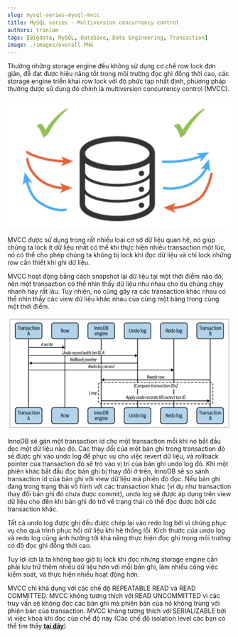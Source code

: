 ```yaml
---
slug: mysql-series-mysql-mvcc
title: MySQL series - Multiversion concurrency control
authors: tranlam
tags: [Bigdata, MySQL, Database, Data Engineering, Transaction]
image: ./images/overall.PNG
---
```


Thường những storage engine đều không sử dụng cơ chế row lock đơn giản, để đạt được hiệu năng tốt trong môi trường đọc ghi đồng thời cao, các storage engine triển khai row lock với độ phức tạp nhất định, phương pháp thường được sử dụng đó chính là multiversion concurrency control (MVCC). 

![MVCC Overall](./images/overall.PNG)

<!--truncate-->

MVCC được sử dụng trong rất nhiều loại cơ sở dữ liệu quan hệ, nó giúp chúng ta lock ít dữ liệu nhất có thể khi thực hiện nhiều transaction một lúc, nó có thể cho phép chúng ta không bị lock khi đọc dữ liệu và chỉ lock những row cần thiết khi ghi dữ liệu.

MVCC hoạt động bằng cách snapshot lại dữ liệu tại một thời điểm nào đó, nên một transaction có thể nhìn thấy dữ liệu như nhau cho dù chúng chạy nhanh hay rất lâu. Tuy nhiên, nó cũng gây ra các transaction khác nhau có thể nhìn thấy các view dữ liệu khác nhau của cùng một bảng trong cùng một thời điểm.

![MVCC Detail Example](./images/detail.PNG)

InnoDB sẽ gán một transaction id cho một transaction mỗi khi nó bắt đầu đọc một dữ liệu nào đó. Các thay đổi của một bản ghi trong transaction đó sẽ được ghi vào undo log để phục vụ cho việc revert dữ liệu, và rollback pointer của transaction đó sẽ trỏ vào vị trí của bản ghi undo log đó. Khi một phiên khác bắt đầu đọc bản ghi bị thay đổi ở trên, InnoDB sẽ so sánh transaction id của bản ghi với view dữ liệu mà phiên đó đọc. Nếu bản ghi đang trong trạng thái vô hình với các transaction khác (ví dụ như transaction thay đổi bản ghi đó chưa được commit), undo log sẽ được áp dụng trên view dữ liệu cho đến khi bản ghi đó trở về trạng thái có thể đọc được bởi các transaction khác.

Tất cả undo log được ghi đều được chép lại vào redo log bởi vì chúng phục vụ cho quá trình phục hồi dữ liệu khi hệ thống lỗi. Kích thước của undo log và redo log cũng ảnh hướng tới khả năng thực hiện đọc ghi trong môi trường có độ đọc ghi đồng thời cao.

Tuy lợi ích là ta không bao giờ bị lock khi đọc nhưng storage engine cần phải lưu trữ thêm nhiều dữ liệu hơn với mỗi bản ghi, làm nhiều công việc kiểm soát, và thực hiện nhiều hoạt động hơn.

MVCC chỉ khả dụng với các chế độ REPEATABLE READ và READ COMMITTED. MVCC không tương thích với READ UNCOMMITTED vì các truy vấn sẽ không đọc các bản ghi mà phiên bản của nó không trùng với phiên bản của transaction. MVCC không tương thích với SERIALIZABLE bởi vì việc khoá khi đọc của chế độ này (Các chế độ isolation level các bạn có thể tìm thấy **[tại đây](/blog/2022-10-06-mysql-transaction/index.md#3-4-isolation-level-trong-môi-trường-có-nhiều-đọc-ghi-đồng-thời)**)